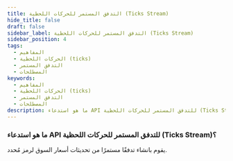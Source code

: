 ```yaml
---
title: التدفق المستمر للحركات اللحظية (Ticks Stream)
hide_title: false
draft: false
sidebar_label: التدفق المستمر للحركات اللحظية (Ticks Stream)
sidebar_position: 4
tags:
  - المفاهيم
  - الحركات اللحظية (ticks)
  - التدفق المستمر
  - المصطلحات
keywords:
  - المفاهيم
  - الحركات اللحظية (ticks)
  - التدفق المستمر
  - المصطلحات
description: ما هو استدعاء API للتدفق المستمر للحركات اللحظية (Ticks Stream)؟
---
```


### ما هو استدعاء API للتدفق المستمر للحركات اللحظية (Ticks Stream)؟

يقوم بانشاء تدفقًا مستمرًا من تحديثات أسعار السوق لرمز مُحدد.
